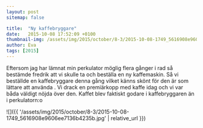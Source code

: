 ```yaml
---
layout: post
sitemap: false

title:  "Ny kaffebryggare"
date:   2015-10-08 17:52:09 +0100
thumbnail-img: /assets/img/2015/october/8-3/2015-10-08-1749_5616908e9606ee7136b4235b.jpg
author: Eva
tags: [2015]
---
```


Eftersom jag har lämnat min perkulator möglig flera gånger i rad så bestämde fredrik att vi skulle ta och beställa en ny kaffemaskin. Så vi beställde en kaffebryggare denna gång vilket känns skönt för den är som lättare att använda . Vi drack en premiärkopp med kaffe idag och vi var båda väldigt nöjda över den. Kaffet blev faktiskt godare i kaffebryggaren än i perkulatorn:o

![]({{ '/assets/img/2015/october/8-3/2015-10-08-1749_5616908e9606ee7136b4235b.jpg'  | relative_url }})

